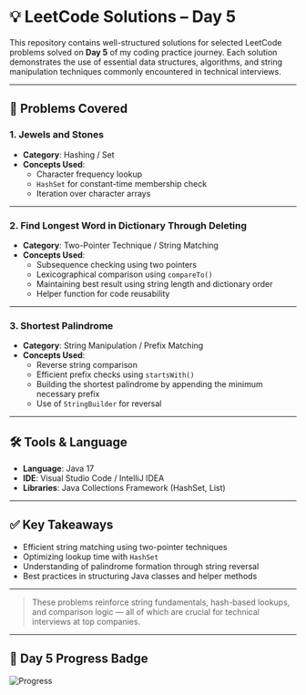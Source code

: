 # 💡 LeetCode Solutions – Day 5

This repository contains well-structured solutions for selected LeetCode problems solved on **Day 5** of my coding practice journey. Each solution demonstrates the use of essential data structures, algorithms, and string manipulation techniques commonly encountered in technical interviews.

---

## 📌 Problems Covered

### 1. **Jewels and Stones**
- **Category**: Hashing / Set
- **Concepts Used**:
  - Character frequency lookup
  - `HashSet` for constant-time membership check
  - Iteration over character arrays

---

### 2. **Find Longest Word in Dictionary Through Deleting**
- **Category**: Two-Pointer Technique / String Matching
- **Concepts Used**:
  - Subsequence checking using two pointers
  - Lexicographical comparison using `compareTo()`
  - Maintaining best result using string length and dictionary order
  - Helper function for code reusability

---

### 3. **Shortest Palindrome**
- **Category**: String Manipulation / Prefix Matching
- **Concepts Used**:
  - Reverse string comparison
  - Efficient prefix checks using `startsWith()`
  - Building the shortest palindrome by appending the minimum necessary prefix
  - Use of `StringBuilder` for reversal

---

## 🛠 Tools & Language
- **Language**: Java 17
- **IDE**: Visual Studio Code / IntelliJ IDEA
- **Libraries**: Java Collections Framework (HashSet, List)

---

## ✅ Key Takeaways
- Efficient string matching using two-pointer techniques
- Optimizing lookup time with `HashSet`
- Understanding of palindrome formation through string reversal
- Best practices in structuring Java classes and helper methods

---

> These problems reinforce string fundamentals, hash-based lookups, and comparison logic — all of which are crucial for technical interviews at top companies.

---

## 📅 Day 5 Progress Badge
![Progress](https://img.shields.io/badge/Day-5-green?style=for-the-badge)

